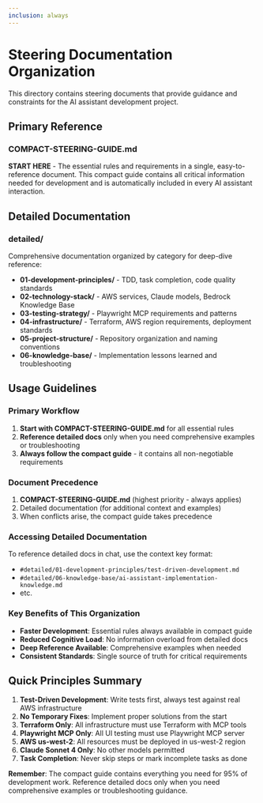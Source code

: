 ```yaml
---
inclusion: always
---
```


# Steering Documentation Organization

This directory contains steering documents that provide guidance and constraints for the AI assistant development project.

## Primary Reference

### COMPACT-STEERING-GUIDE.md
**START HERE** - The essential rules and requirements in a single, easy-to-reference document. This compact guide contains all critical information needed for development and is automatically included in every AI assistant interaction.

## Detailed Documentation

### detailed/
Comprehensive documentation organized by category for deep-dive reference:

- **01-development-principles/** - TDD, task completion, code quality standards
- **02-technology-stack/** - AWS services, Claude models, Bedrock Knowledge Base
- **03-testing-strategy/** - Playwright MCP requirements and patterns
- **04-infrastructure/** - Terraform, AWS region requirements, deployment standards
- **05-project-structure/** - Repository organization and naming conventions
- **06-knowledge-base/** - Implementation lessons learned and troubleshooting

## Usage Guidelines

### Primary Workflow
1. **Start with COMPACT-STEERING-GUIDE.md** for all essential rules
2. **Reference detailed docs** only when you need comprehensive examples or troubleshooting
3. **Always follow the compact guide** - it contains all non-negotiable requirements

### Document Precedence
1. **COMPACT-STEERING-GUIDE.md** (highest priority - always applies)
2. Detailed documentation (for additional context and examples)
3. When conflicts arise, the compact guide takes precedence

### Accessing Detailed Documentation
To reference detailed docs in chat, use the context key format:
- `#detailed/01-development-principles/test-driven-development.md`
- `#detailed/06-knowledge-base/ai-assistant-implementation-knowledge.md`
- etc.

### Key Benefits of This Organization
- **Faster Development**: Essential rules always available in compact guide
- **Reduced Cognitive Load**: No information overload from detailed docs
- **Deep Reference Available**: Comprehensive examples when needed
- **Consistent Standards**: Single source of truth for critical requirements

## Quick Principles Summary

1. **Test-Driven Development**: Write tests first, always test against real AWS infrastructure
2. **No Temporary Fixes**: Implement proper solutions from the start  
3. **Terraform Only**: All infrastructure must use Terraform with MCP tools
4. **Playwright MCP Only**: All UI testing must use Playwright MCP server
5. **AWS us-west-2**: All resources must be deployed in us-west-2 region
6. **Claude Sonnet 4 Only**: No other models permitted
7. **Task Completion**: Never skip steps or mark incomplete tasks as done

**Remember**: The compact guide contains everything you need for 95% of development work. Reference detailed docs only when you need comprehensive examples or troubleshooting guidance.